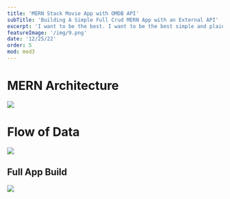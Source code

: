 ```yaml
---
title: 'MERN Stack Movie App with OMDB API'
subTitle: 'Building A Simple Full Crud MERN App with an External API'
excerpt: 'I want to be the best. I want to be the best simple and plain, thats what drives me - Kobe Bryant'
featureImage: '/img/9.png'
date: '12/25/22'
order: 5
mod: mod3
---
```


# MERN Architecture
![](/img/mern.jpg)


# Flow of Data
![](/img/movieapp.png)


## Full App Build

![](/img/9.png)
